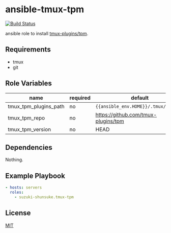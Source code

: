 # ansible-tmux-tpm

[![Build Status](https://travis-ci.org/suzuki-shunsuke/ansible-tmux-tpm.svg?branch=master)](https://travis-ci.org/suzuki-shunsuke/ansible-tmux-tpm)

ansible role to install [tmux-plugins/tpm](https://github.com/tmux-plugins/tpm).

## Requirements

* tmux
* git

## Role Variables

name | required | default | description
--- | --- | --- | ---
tmux_tpm_plugins_path | no | `{{ansible_env.HOME}}/.tmux/plugins` |
tmux_tpm_repo | no | https://github.com/tmux-plugins/tpm |
tmux_tpm_version | no | HEAD |

## Dependencies

Nothing.

## Example Playbook

```yaml
- hosts: servers
  roles:
    - suzuki-shunsuke.tmux-tpm
```

## License

[MIT](LICENSE)
